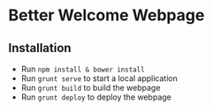 # Better Welcome Webpage


## Installation

- Run `npm install & bower install`
- Run `grunt serve` to start a local application
- Run `grunt build` to build the webpage
- Run `grunt deploy` to deploy the webpage

